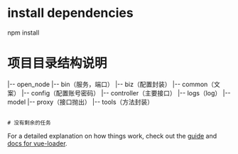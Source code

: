 # install dependencies
npm install

# 项目目录结构说明
|-- open_node
    |-- bin（服务，端口）
    |-- biz（配置封装）
    |-- common（文案）
    |-- config（配置账号密码）
    |-- controller（主要接口）
    |-- logs（log）
    |-- model
    |-- proxy（接口抛出）
    |-- tools（方法封装）
```

# 没有剩余的任务
```
For a detailed explanation on how things work, check out the [guide](http://vuejs-templates.github.io/webpack/) and [docs for vue-loader](http://vuejs.github.io/vue-loader).
